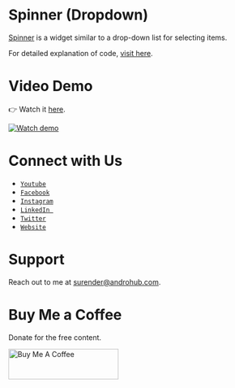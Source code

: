 # Spinner (Dropdown)
[Spinner](http://developer.android.com/reference/android/widget/Spinner.html) is a widget similar to a drop-down list for selecting items.

For detailed explanation of code, [visit here](http://www.androhub.com/android-spinner/).

# Video Demo
👉 Watch it <a href="https://youtu.be/nQNl6DEmfIg">here</a>.
<br>

[![Watch demo](http://i3.ytimg.com/vi/nQNl6DEmfIg/hqdefault.jpg)](https://youtu.be/nQNl6DEmfIg)

# Connect with Us
- <a href="https://www.youtube.com/channel/@Androhub" target="_blank">`Youtube`</a>
- <a href="https://www.facebook.com/androhubtutorial/" target="_blank">`Facebook`</a>
- <a href="https://www.instagram.com/androhub_tutorial" target="_blank">`Instagram`</a>
- <a href="https://www.linkedin.com/in/surender-kumar-681472a8?originalSubdomain=in" target="_blank">`LinkedIn `</a>
- <a href="https://twitter.com/sonusurender0/" target="_blank">`Twitter`</a>
- <a href="http://www.androhub.com/" target="_blank">`Website`</a>

# Support
Reach out to me at surender@androhub.com.

# Buy Me a Coffee
Donate for the free content.

<a href="https://www.buymeacoffee.com/androhub" target="_blank"><img src="https://cdn.buymeacoffee.com/buttons/v2/default-yellow.png" alt="Buy Me A Coffee" style="height: 60px !important;width: 217px !important;" ></a>
